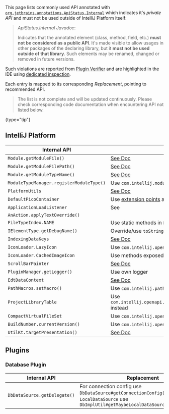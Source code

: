 [//]: # (title: Internal API Migration)

<!-- Copyright 2000-2021 JetBrains s.r.o. and other contributors. Use of this source code is governed by the Apache 2.0 license that can be found in the LICENSE file. -->

This page lists commonly used API annotated with [`org.jetbrains.annotations.ApiStatus.Internal`](https://github.com/JetBrains/java-annotations/blob/master/common/src/main/java/org/jetbrains/annotations/ApiStatus.java) which indicates it's _private API_ and must not be used outside of IntelliJ Platform itself:

 > _ApiStatus.Internal Javadoc_:
 >
 > Indicates that the annotated element (class, method, field, etc.) **must not be considered as a public API**. It's made visible to allow
 > usages in other packages of the declaring library, but it **must not be used outside of that library**. Such elements
 > may be renamed, changed or removed in future versions.

Such violations are reported from [Plugin Verifier](api_changes_list.md#plugin-verifier) and are highlighted in the IDE using [dedicated inspection](api_changes_list.md#ide-support).

Each entry is mapped to its corresponding _Replacement_, pointing to recommended API.

 > The list is not complete and will be updated continuously. Please check corresponding code documentation when encountering API not listed below.
 >
 {type="tip"}

## IntelliJ Platform

| Internal API                             | Replacement                                                                                                                                                                     |
|------------------------------------------|---------------------------------------------------------------------------------------------------------------------------------------------------------------------------------|
| `Module.getModuleFile()`                 | [See Doc](https://github.com/JetBrains/intellij-community/blob/master/platform/core-api/src/com/intellij/openapi/module/Module.java#L47)                                        |
| `Module.getModuleFilePath()`             | [See Doc](https://github.com/JetBrains/intellij-community/blob/master/platform/core-api/src/com/intellij/openapi/module/Module.java#L47)                                        |
| `Module.getModuleTypeName()`             | [See Doc](https://github.com/JetBrains/intellij-community/blob/master/platform/core-api/src/com/intellij/openapi/module/Module.java#L180)                                       |
| `ModuleTypeManager.registerModuleType()` | Use `com.intellij.moduleType` extension point instead, [`ModuleType`](upsource:///platform/lang-core/src/com/intellij/openapi/module/ModuleType.java)                           |
| `PlatformUtils`                          | [See Doc](https://github.com/JetBrains/intellij-community/blob/master/platform/core-api/src/com/intellij/util/PlatformUtils.java)                                               |
| `DefaultPicoContainer`                   | Use [extension points](plugin_extensions.md) and [services](plugin_services.md)                                                                                                 |
| `ApplicationLoadListener`                | See [](plugin_components.md#application-startup)                                                                                                                                |
| `AnAction.applyTextOverride()`           | [](basic_action_system.md#setting-the-override-text-element)                                                                                                                    |
| `FileTypeIndex.NAME`                     | Use static methods in `FileTypeIndex` directly                                                                                                                                  |
| `IElementType.getDebugName()`            | Override/use `toString()`                                                                                                                                                       |
| `IndexingDataKeys`                       | [See Doc](https://github.com/JetBrains/intellij-community/blob/master/platform/core-impl/src/com/intellij/util/indexing/IndexingDataKeys.java)                                  |
| `IconLoader.LazyIcon`                    | Use `com.intellij.openapi.util.IconLoader.createLazy()`                                                                                                                         |
| `IconLoader.CachedImageIcon`             | Use methods exposed in `com.intellij.openapi.util.IconLoader`                                                                                                                   |
| `ScrollBarPainter`                       | [See Doc](https://github.com/JetBrains/intellij-community/blob/master/platform/platform-api/src/com/intellij/ui/components/ScrollBarPainter.java)                               |
| `PluginManager.getLogger()`              | Use own logger [](ide_infrastructure.md#logging)                                                                                                                                |
| `EdtDataContext`                         | [See Doc](https://github.com/JetBrains/intellij-community/blob/master/platform/platform-impl/src/com/intellij/openapi/actionSystem/impl/EdtDataContext.java)                    |
| `PathMacros.setMacro()`                  | Use `com.intellij.pathMacroContributor` extension point, [`PathMacroContributor`](upsource:///platform/core-api/src/com/intellij/openapi/application/PathMacroContributor.java) |
| `ProjectLibraryTable`                    | Use `com.intellij.openapi.roots.libraries.LibraryTablesRegistrar.getLibraryTable()` instead                                                                                     |
| `CompactVirtualFileSet`                  | Use `com.intellij.openapi.vfs.VfsUtilCore#createCompactVirtualFileSet()`                                                                                                        |
| `BuildNumber.currentVersion()`           | Use `com.intellij.openapi.application.ApplicationInfo.getBuild()`                                                                                                               |
| `UtilKt.targetPresentation()`            | [See Doc](https://github.com/JetBrains/intellij-community/blob/master/platform/lang-impl/src/com/intellij/codeInsight/navigation/util.kt)                                       |

## Plugins

### Database Plugin

| Internal API                 | Replacement                                                                                                                                   |
|------------------------------|-----------------------------------------------------------------------------------------------------------------------------------------------|
| `DbDataSource.getDelegate()` | For connection config use `DbDataSource#getConnectionConfig()`, for `LocalDataSource` use `DbImplUtil#getMaybeLocalDataSource(DasDataSource)` |
